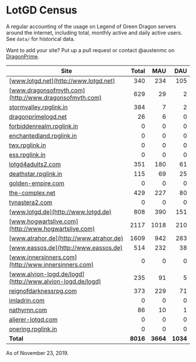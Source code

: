 # LotGD Census
A regular accounting of the usage on Legend of Green Dragon servers around the internet, including total, monthly active and daily active users. See `data/` for historical data.

Want to add your site? Put up a pull request or contact @austenmc on [DragonPrime](http://dragonprime.net).


Site | Total | MAU | DAU
--- | ---:| ---:| ---:
[www.lotgd.net](http://www.lotgd.net)|340|234|105
[www.dragonsofmyth.com](http://www.dragonsofmyth.com)|629|29|2
[stormvalley.rpglink.in](http://stormvalley.rpglink.in)|384|7|2
[dragonprimelogd.net](http://dragonprimelogd.net)|26|6|0
[forbiddenrealm.rpglink.in](http://forbiddenrealm.rpglink.in)|0|0|0
[enchantedland.rpglink.in](http://enchantedland.rpglink.in)|0|0|0
[twx.rpglink.in](http://twx.rpglink.in)|0|0|0
[ess.rpglink.in](http://ess.rpglink.in)|0|0|0
[lotgd4adults2.com](http://lotgd4adults2.com)|351|180|61
[deathstar.rpglink.in](http://deathstar.rpglink.in)|115|69|25
[golden-empire.com](http://golden-empire.com)|0|0|0
[the-complex.net](http://the-complex.net)|429|227|80
[tynastera2.com](http://tynastera2.com)|0|0|0
[www.lotgd.de](http://www.lotgd.de)|808|390|151
[www.hogwartslive.com](http://www.hogwartslive.com)|2117|1018|210
[www.atrahor.de](http://www.atrahor.de)|1609|942|283
[www.eassos.de](http://www.eassos.de)|514|232|38
[www.innersinners.com](http://www.innersinners.com)|0|0|0
[www.alvion-logd.de/logd](http://www.alvion-logd.de/logd)|235|91|5
[reignofdarknessrpg.com](http://reignofdarknessrpg.com)|373|229|71
[imladrin.com](http://imladrin.com)|0|0|0
[nathyrnn.com](http://nathyrnn.com)|86|10|1
[aljerer-lotgd.com](http://aljerer-lotgd.com)|0|0|0
[onering.rpglink.in](http://onering.rpglink.in)|0|0|0
**Total**|**8016**|**3664**|**1034**

As of November 23, 2019.
